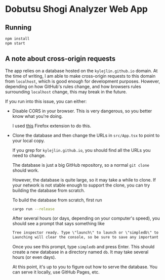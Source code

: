 # Dobutsu Shogi Analyzer Web App

## Running

```sh
npm install
npm start
```

## A note about cross-origin requests

The app relies on a database hosted on the `kylejlin.github.io` domain.
At the time of writing, I am able to make cross-origin requests to this domain
from `localhost`, which is good enough for development purposes.
However, depending on how GitHub's rules change, and how browsers rules surrounding `localhost` change,
this may break in the future.

If you run into this issue, you can either:

- Disable CORS in your browser.
  This is very dangerous, so you better know what you're doing.

  I used [this](https://addons.mozilla.org/en-US/firefox/addon/cors-everywhere/) Firefox extension to do this.

- Clone the database and then change the URLs in `src/App.tsx` to point to your local copy.

  If you grep for `kylejlin.github.io`, you should find all the URLs you need to change.

  The database is just a big GitHub repository, so a normal `git clone` should work.

  However, the database is quite large, so it may take a while to clone.
  If your network is not stable enough to support the clone,
  you can try building the database from scratch.

  To build the database from scratch, first run

  ```sh
  cargo run --release
  ```

  After several hours (or days, depending on your computer's speed), you should see a prompt that says something like

  ```txt
  Tree inspector ready. Type \"launch\" to launch or \"simpledb\" to create a simple best-child database.
  Launching will clear the console, so be sure to save any important information.
  ```

  Once you see this prompt, type `simpledb` and press Enter.
  This should create a new database in a directory named `db`.
  It may take several hours (or even days).

  At this point, it's up to you to figure out how to serve the database.
  You can serve it locally, use GitHub Pages, etc.
